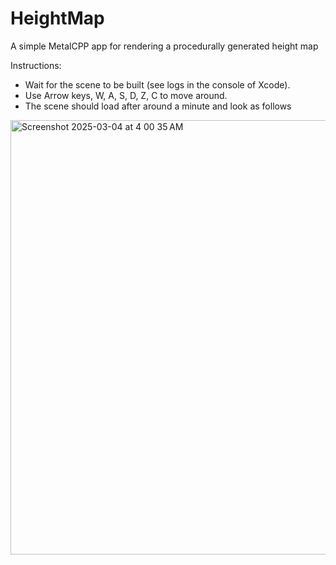 # HeightMap
A simple MetalCPP app for rendering a procedurally generated height map

Instructions:
- Wait for the scene to be built (see logs in the console of Xcode).
- Use Arrow keys, W, A, S, D, Z, C to move around.
- The scene should load after around a minute and look as follows
<img width="695" alt="Screenshot 2025-03-04 at 4 00 35 AM" src="https://github.com/user-attachments/assets/99b099a9-28d1-4751-bd21-a0862d927c4d" />
